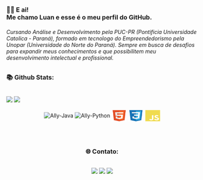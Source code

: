 
<div>
<h3>👨‍💻 E ai! <br>
     Me chamo Luan e esse é o meu perfil do GitHub.</h3>
<h6 > Cursando Análise e Desenvolvimento pela PUC-PR (Pontificia Universidade Catolica - Paraná), formado em tecnologo do Empreendedorismo pela Unopar (Universidade do Norte do Paraná). Sempre em busca de desafios para expandir meus conhecimentos e que possibilitem meu desenvolvimento intelectual e profissional. <br>
</h6> 
  <h2></h2>
</div>



<div>
<h3> 📚 Github Stats:</h3>
  <br>
<div>
   <img height="170em" src="https://github-readme-stats.vercel.app/api?username=Luan-LopS&show_icons=true&theme=tokyonight&include_all_commits=true&count_private=true"/>
  <img height="150em" src="https://github-readme-stats.vercel.app/api/top-langs/?username=Luan-LopS&layout=compact&langs_count=16&theme=tokyonight"/>
  
  <div align="center" style="display: inline_block">
  <br>
  <img align="center" alt="Ally-Java" height="40" width="50" src="https://cdn.jsdelivr.net/gh/devicons/devicon/icons/java/java-original.svg" />
  <img align="center" alt="Ally-Python" height="40" width="50" src="https://cdn.jsdelivr.net/gh/devicons/devicon/icons/python/python-original-wordmark.svg" /> 
  <img align="center" alt="Ally-HTML" height="30" width="40" src="https://raw.githubusercontent.com/devicons/devicon/master/icons/html5/html5-original.svg">
  <img align="center" alt="Ally-CSS" height="30" width="40" src="https://raw.githubusercontent.com/devicons/devicon/master/icons/css3/css3-original.svg">
  <img align="center" alt="Ally-Js" height="30" width="40" src="https://raw.githubusercontent.com/devicons/devicon/master/icons/javascript/javascript-plain.svg">
</div>
  <h2></h2>
</div>
<br>

<div align="center">

<h3> 🌐 Contato:</h3>
<br>
<a href="https://www.linkedin.com/in/luanls/"><img src = "https://img.shields.io/badge/LinkedIn-0077B5?style=for-the-badge&logo=linkedin&logoColor=white" target="_blank"></a>
<a href=""><img src = "https://img.shields.io/website-up-down-green-red/http/monip.org.svg" target="_blank"></a>
<a href="https://wa.me/+5541998184071"><img src = "https://img.shields.io/badge/WhatsApp-25D366?style=for-the-badge&logo=whatsapp&logoColor=white" target="_blank"></a>
</div>
